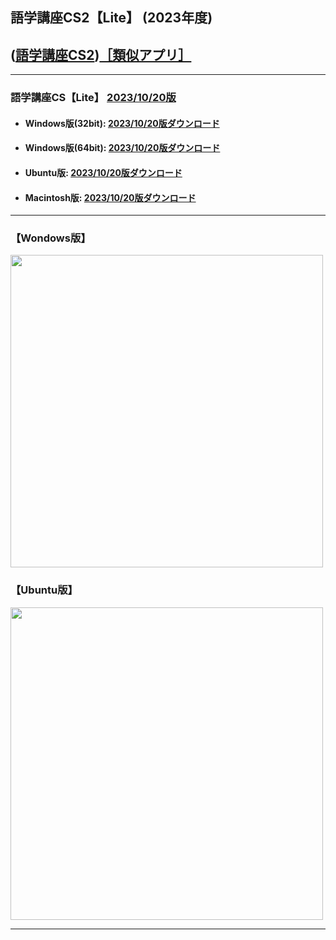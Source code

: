 ## 語学講座CS2【Lite】 (2023年度)  
## ([語学講座CS2](https://csreviser.github.io/CaptureStream2/))[［類似アプリ］](https://csreviser.github.io/CaptureStream2/application)          

***
### 語学講座CS【Lite】 [2023/10/20版](https://github.com/CSReviser/Capturestream2-Lite/releases/tag/20231020)                 

   - #### Windows版(32bit): [2023/10/20版ダウンロード](https://github.com/CSReviser/CaptureStream2-Lite/releases/download/20231020/CaptureStream2-Lite-Windows-20231020.zip)　　
   - #### Windows版(64bit): [2023/10/20版ダウンロード](https://github.com/CSReviser/CaptureStream2-Lite/releases/download/20231020/CaptureStream2-Lite-Windows-x64-20231020.zip) 　　
   - #### Ubuntu版: [2023/10/20版ダウンロード](https://github.com/CSReviser/CaptureStream2-Lite/releases/download/20231020/CaptureStream2-Lite-Ubuntu-qt6-20231020.zip)　　
   - #### Macintosh版: [2023/10/20版ダウンロード](https://github.com/CSReviser/CaptureStream2-Lite/releases/download/20231020/CaptureStream2-Lite-MacOS-20231020.dmg) 　　　　
                               
***       
### 【Wondows版】                       
<img src="https://github-production-user-asset-6210df.s3.amazonaws.com/46049273/277073263-322d09d0-b332-4bfc-a05e-a1bdafd430b2.png" width="500">


### 【Ubuntu版】                       
<img src="https://github-production-user-asset-6210df.s3.amazonaws.com/46049273/277073279-988f6d46-31ac-476f-aac5-c3c9fbd1f091.png" width="500">

***      
<link rel="shortcut icon" type="image/x-icon" href="https://avatars.githubusercontent.com/u/46049273?v=4">
<meta name="twitter:image:src" content="https://avatars.githubusercontent.com/u/46049273?v=4">
